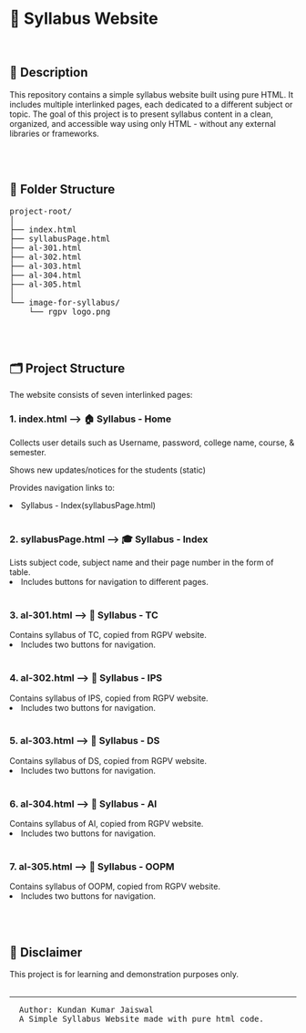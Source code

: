 # 📑 Syllabus Website
<br>

<h2>📄 Description</h2>
This repository contains a simple syllabus website built using pure HTML. It includes multiple interlinked pages, each dedicated to a different subject or topic.
The goal of this project is to present syllabus content in a clean, organized, and accessible way using only HTML - without any external libraries or frameworks.

<br><br>

<h2>📁 Folder Structure</h2>
<pre>
project-root/
│
├── index.html
├── syllabusPage.html
├── al-301.html
├── al-302.html
├── al-303.html
├── al-304.html
├── al-305.html
│
└── image-for-syllabus/
    └── rgpv_logo.png
</pre>

<br><br>

<h2>🗂️ Project Structure</h2>
The website consists of seven interlinked pages:

<h3>1. index.html —> 🏠 Syllabus - Home</h3>
Collects user details such as Username, password, college name, course, & semester.

Shows new updates/notices for the students (static)

Provides navigation links to:

<li>Syllabus - Index(syllabusPage.html)</li>

<br>

<h3>2. syllabusPage.html —> 🎓 Syllabus - Index</h3>
Lists subject code, subject name and their page number in the form of table.

<li>Includes buttons for navigation to different pages.</li>

<br>

<h3>3. al-301.html —> 📖 Syllabus - TC</h3>
Contains syllabus of TC, copied from RGPV website.
<li>Includes two buttons for navigation.</li>

<br>

<h3>4. al-302.html —> 📖 Syllabus - IPS</h3>
Contains syllabus of IPS, copied from RGPV website.
<li>Includes two buttons for navigation.</li>

<br>

<h3>5. al-303.html —> 📖 Syllabus - DS</h3>
Contains syllabus of DS, copied from RGPV website.
<li>Includes two buttons for navigation.</li>

<br>

<h3>6. al-304.html —> 📖 Syllabus - AI</h3>
Contains syllabus of AI, copied from RGPV website.
<li>Includes two buttons for navigation.</li>

<br>

<h3>7. al-305.html —> 📖 Syllabus - OOPM</h3>
Contains syllabus of OOPM, copied from RGPV website.
<li>Includes two buttons for navigation.</li>

<br><br>

<h2>📌 Disclaimer</h2>
This project is for learning and demonstration purposes only.
<br><br><hr>

<pre>
  Author: Kundan Kumar Jaiswal
  A Simple Syllabus Website made with pure html code.
</pre>
